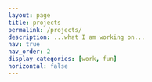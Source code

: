 ```yaml
---
layout: page
title: projects
permalink: /projects/
description: ...what I am working on... 
nav: true
nav_order: 2
display_categories: [work, fun]
horizontal: false
---
```


